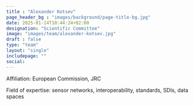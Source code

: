 ```yaml
---
title : "Alexander Kotsev"
page_header_bg : "images/background/page-title-bg.jpg"
date: 2025-01-14T10:44:24+02:00
designation: "Scientific Committee"
image: "images/team/alexander-kotsev.jpg"
draft : false
type: "team"
layout: "single"
includepage: ""
social:
---
```


Affiliation: European Commission, JRC

Field of expertise: sensor networks, interoperability, standards, SDIs,
data spaces
